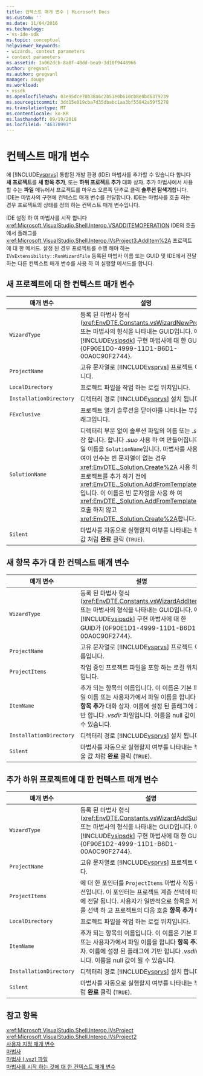 ```yaml
---
title: 컨텍스트 매개 변수 | Microsoft Docs
ms.custom: ''
ms.date: 11/04/2016
ms.technology:
- vs-ide-sdk
ms.topic: conceptual
helpviewer_keywords:
- wizards, context parameters
- context parameters
ms.assetid: 1a062dcb-8a8f-40dd-bea9-3d10f9448966
author: gregvanl
ms.author: gregvanl
manager: douge
ms.workload:
- vssdk
ms.openlocfilehash: 03e95dce70b38a6c2b51e0b610cb8e8bd6379239
ms.sourcegitcommit: 3dd15e019cba7d35dbabc1aa3bf55842a59f5278
ms.translationtype: MT
ms.contentlocale: ko-KR
ms.lasthandoff: 09/19/2018
ms.locfileid: "46370993"
---
```

# <a name="context-parameters"></a>컨텍스트 매개 변수
에 [!INCLUDE[vsprvs](../../code-quality/includes/vsprvs_md.md)] 통합된 개발 환경 (IDE) 마법사를 추가할 수 있습니다 합니다 **새 프로젝트**를 **새 항목 추가**, 또는 **하위 프로젝트 추가** 대화 상자. 추가 마법사에서 사용할 수는 **파일** 메뉴에서 프로젝트를 마우스 오른쪽 단추로 클릭 **솔루션 탐색기**합니다. IDE는 마법사의 구현에 컨텍스트 매개 변수를 전달합니다. IDE는 마법사를 호출 하는 경우 프로젝트의 상태를 정의 하는 컨텍스트 매개 변수입니다.  
  
 IDE 설정 하 여 마법사를 시작 합니다 <xref:Microsoft.VisualStudio.Shell.Interop.VSADDITEMOPERATION> IDE의 호출에서 플래그를 <xref:Microsoft.VisualStudio.Shell.Interop.IVsProject3.AddItem%2A> 프로젝트에 대 한 메서드. 설정 된 경우 프로젝트를 수행 해야 하는 `IVsExtensibility::RunWizardFile` 등록된 마법사 이름 또는 GUID 및 IDE에서 전달 하는 다른 컨텍스트 매개 변수를 사용 하 여 실행할 메서드를 합니다.  
  
## <a name="context-parameters-for-new-project"></a>새 프로젝트에 대 한 컨텍스트 매개 변수  
  
|매개 변수|설명|  
|---------------|-----------------|  
|`WizardType`|등록 된 마법사 형식 (<xref:EnvDTE.Constants.vsWizardNewProject>) 또는 마법사의 형식을 나타내는 GUID입니다. 에 [!INCLUDE[vsipsdk](../../extensibility/includes/vsipsdk_md.md)] 구현 마법사에 대 한 GUID가 {0F90E1D0-4999-11D1-B6D1-00A0C90F2744}.|  
|`ProjectName`|고유 문자열로 [!INCLUDE[vsprvs](../../code-quality/includes/vsprvs_md.md)] 프로젝트 이름입니다.|  
|`LocalDirectory`|프로젝트 파일을 작업 하는 로컬 위치입니다.|  
|`InstallationDirectory`|디렉터리 경로 [!INCLUDE[vsprvs](../../code-quality/includes/vsprvs_md.md)] 설치 됩니다.|  
|`FExclusive`|프로젝트 열기 솔루션을 닫아야를 나타내는 부울 플래그입니다.|  
|`SolutionName`|디렉터리 부분 없이 솔루션 파일의 이름 또는 *.sln* 확장 합니다. 합니다 *.suo* 사용 하 여 만들어집니다 파일 이름을 `SolutionName`입니다. 마법사를 사용 하 여이 인수는 빈 문자열이 없는 경우 <xref:EnvDTE._Solution.Create%2A> 사용 하 여 프로젝트를 추가 하기 전에 <xref:EnvDTE._Solution.AddFromTemplate%2A>입니다. 이 이름은 빈 문자열을 사용 하 여 <xref:EnvDTE._Solution.AddFromTemplate%2A> 호출 하지 않고 <xref:EnvDTE._Solution.Create%2A>합니다.|  
|`Silent`|마법사를 자동으로 실행할지 여부를 나타내는 부울 값 처럼 **완료** 클릭 (`TRUE`).|  
  
## <a name="context-parameters-for-add-new-item"></a>새 항목 추가 대 한 컨텍스트 매개 변수  
  
|매개 변수|설명|  
|---------------|-----------------|  
|`WizardType`|등록 된 마법사 형식 (<xref:EnvDTE.Constants.vsWizardAddItem>) 또는 마법사의 형식을 나타내는 GUID입니다. 에 [!INCLUDE[vsipsdk](../../extensibility/includes/vsipsdk_md.md)] 구현 마법사에 대 한 GUID가 {0F90E1D1-4999-11D1-B6D1-00A0C90F2744}.|  
|`ProjectName`|고유 문자열로 [!INCLUDE[vsprvs](../../code-quality/includes/vsprvs_md.md)] 프로젝트 이름입니다.|  
|`ProjectItems`|작업 중인 프로젝트 파일을 포함 하는 로컬 위치입니다.|  
|`ItemName`|추가 되는 항목의 이름입니다. 이 이름은 기본 파일 이름 또는 사용자가에서 파일 이름을 합니다 **항목 추가** 대화 상자. 이름에 설정 된 플래그에 기반 합니다 *.vsdir* 파일입니다. 이름을 null 값이 될 수 있습니다.|  
|`InstallationDirectory`|디렉터리 경로 [!INCLUDE[vsprvs](../../code-quality/includes/vsprvs_md.md)] 설치 됩니다.|  
|`Silent`|마법사를 자동으로 실행할지 여부를 나타내는 부울 값 처럼 **완료** 클릭 (`TRUE`).|  
  
## <a name="context-parameters-for-add-sub-project"></a>추가 하위 프로젝트에 대 한 컨텍스트 매개 변수  
  
|매개 변수|설명|  
|---------------|-----------------|  
|`WizardType`|등록 된 마법사 형식 (<xref:EnvDTE.Constants.vsWizardAddSubProject>) 또는 마법사의 형식을 나타내는 GUID입니다. 에 [!INCLUDE[vsipsdk](../../extensibility/includes/vsipsdk_md.md)] 구현 마법사에 대 한 GUID가 {0F90E1D2-4999-11D1-B6D1-00A0C90F2744}.|  
|`ProjectName`|고유 문자열로 [!INCLUDE[vsprvs](../../code-quality/includes/vsprvs_md.md)] 프로젝트 이름입니다.|  
|`ProjectItems`|에 대 한 포인터를 `ProjectItems` 마법사 작동 하는 컬렉션입니다. 이 포인터는 프로젝트 계층 선택에 따라 마법사에 전달 됩니다. 사용자가 일반적으로 항목을 저장할 폴더를 선택 하 고 프로젝트의 다음 호출 **항목 추가** 대화 상자.|  
|`LocalDirectory`|프로젝트 파일을 작업 하는 로컬 위치입니다.|  
|`ItemName`|추가 되는 항목의 이름입니다. 이 이름은 기본 파일 이름 또는 사용자가에서 파일 이름을 합니다 **항목 추가** 대화 상자. 이름에 설정 된 플래그에 기반 합니다 *.vsdir* 파일입니다. 이름을 null 값이 될 수 있습니다.|  
|`InstallationDirectory`|디렉터리 경로 [!INCLUDE[vsprvs](../../code-quality/includes/vsprvs_md.md)] 설치 합니다.|  
|`Silent`|마법사를 자동으로 실행할지 여부를 나타내는 부울 값 처럼 **완료** 클릭 (`TRUE`).|  
  
## <a name="see-also"></a>참고 항목  
 <xref:Microsoft.VisualStudio.Shell.Interop.IVsProject>   
 <xref:Microsoft.VisualStudio.Shell.Interop.IVsProject2>   
 [사용자 지정 매개 변수](../../extensibility/internals/custom-parameters.md)   
 [마법사](../../extensibility/internals/wizards.md)   
 [마법사 (.vsz) 파일](../../extensibility/internals/wizard-dot-vsz-file.md)   
 [마법사를 시작 하는 것에 대 한 컨텍스트 매개 변수](https://msdn.microsoft.com/Library/051a10f4-9e45-4604-b344-123044f33a24)